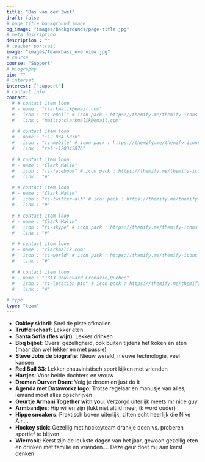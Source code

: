 ```yaml
---
title: "Bas van der Zwet"
draft: false
# page title background image
bg_image: "images/backgrounds/page-title.jpg"
# meta description
description : ""
# teacher portrait
image: "images/team/basz_overview.jpg"
# course
course: "Support"
# biography
bio: ""
# interest
interest: ["support"]
# contact info
contact:
  # # contact item loop
  # - name : "clarkmalik@email.com"
  #   icon : "ti-email" # icon pack : https://themify.me/themify-icons
  #   link : "mailto:clarkmalik@email.com"

  # # contact item loop
  # - name : "+12 034 5876"
  #   icon : "ti-mobile" # icon pack : https://themify.me/themify-icons
  #   link : "tel:+120345876"

  # # contact item loop
  # - name : "Clark Malik"
  #   icon : "ti-facebook" # icon pack : https://themify.me/themify-icons
  #   link : "#"

  # # contact item loop
  # - name : "Clark Malik"
  #   icon : "ti-twitter-alt" # icon pack : https://themify.me/themify-icons
  #   link : "#"

  # # contact item loop
  # - name : "Clark Malik"
  #   icon : "ti-skype" # icon pack : https://themify.me/themify-icons
  #   link : "#"

  # # contact item loop
  # - name : "clarkmalik.com"
  #   icon : "ti-world" # icon pack : https://themify.me/themify-icons
  #   link : "#"

  # # contact item loop
  # - name : "1313 Boulevard Cremazie,Quebec"
  #   icon : "ti-location-pin" # icon pack : https://themify.me/themify-icons
  #   link : "#"

# type
type: "team"
---
```


* **Oakley skibril**: Snel de piste afknallen
* **Truffelschaaf**: Lekker eten
* **Santa Sofia (fles wijn)**: Lekker drinken
* **Bbq bijbel**: Overal gezelligheid, ook buiten tijdens het koken en eten (maar dan wel lekker en met passie)
* **Steve Jobs de biografie**: Nieuw wereld, nieuwe technologie, veel kansen
* **Red Bull 33**: Lekker chauvinistisch sport kijken met vrienden
* **Hartjes**: Voor beide dochters en vrouw
* **Dromen Durven Doen**: Volg je droom en just do it 
* **Agenda met Dataworkz logo**: Trotse regelaar en manusje van alles, iemand moet alles opschrijven
* **Geurtje Armani Together with you**: Verzorgd uiterlijk meets mr nice guy
* **Armbandjes**: Hip willen zijn (lukt niet altijd meer, ik word ouder)
* **Hippe sneakers**: Praktisch boven uiterlijk, zitten echt heerlijk die Nike Air….
* **Hockey stick**: Gezellig met hockeyteam drankje doen vs. proberen sportief te blijven
* **Wierrook**: Kerst zijn de leukste dagen van het jaar, gewoon gezellig eten en drinken met familie en vrienden…. Deze geur doet mij aan kerst denken
